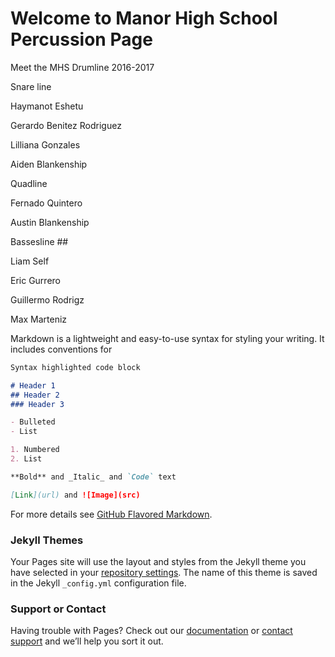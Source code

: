 # Welcome to Manor High School Percussion Page

Meet the MHS Drumline 2016-2017 

Snare line 

Haymanot Eshetu

Gerardo Benitez Rodriguez

Lilliana Gonzales

Aiden Blankenship

Quadline

Fernado Quintero 

Austin Blankenship

Bassesline 
##<Liam Self >

Liam Self 

Eric Gurrero

Guillermo Rodrigz

Max Marteniz 



Markdown is a lightweight and easy-to-use syntax for styling your writing. It includes conventions for

```markdown
Syntax highlighted code block

# Header 1
## Header 2
### Header 3

- Bulleted
- List

1. Numbered
2. List

**Bold** and _Italic_ and `Code` text

[Link](url) and ![Image](src)
```

For more details see [GitHub Flavored Markdown](https://guides.github.com/features/mastering-markdown/).

### Jekyll Themes

Your Pages site will use the layout and styles from the Jekyll theme you have selected in your [repository settings](https://github.com/Lily101104/lily101104.github.io/settings). The name of this theme is saved in the Jekyll `_config.yml` configuration file.

### Support or Contact

Having trouble with Pages? Check out our [documentation](https://help.github.com/categories/github-pages-basics/) or [contact support](https://github.com/contact) and we’ll help you sort it out.

